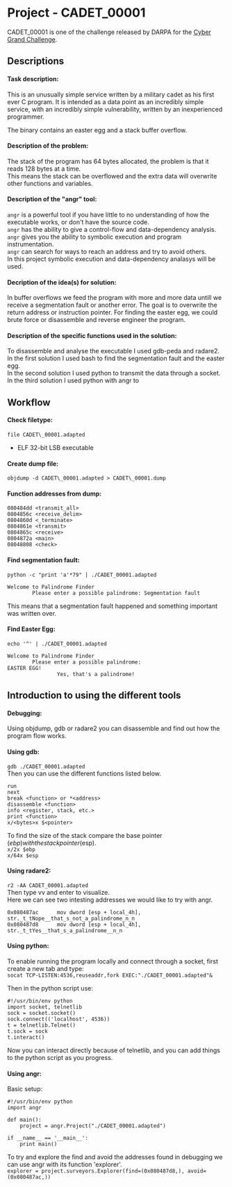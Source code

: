 # Project - CADET_00001
CADET\_00001 is one of the challenge released by DARPA for the [Cyber Grand Challenge](https://github.com/CyberGrandChallenge/samples/tree/master/examples/CADET_00001).  

## Descriptions

#### Task description:  
This is an unusually simple service written by a military cadet as his first ever C program. It is intended as a data point as an incredibly simple service, with an incredibly simple vulnerability, written by an inexperienced programmer.  

The binary contains an easter egg and a stack buffer overflow.  

#### Description of the problem:  
The stack of the program has 64 bytes allocated, the problem is that it reads 128 bytes at a time.  
This means the stack can be overflowed and the extra data will overwrite other functions and variables.  

#### Description of the "angr" tool:  
`angr` is a powerful tool if you have little to no understanding of how the executable works, or don't have the source code.  
`angr` has the ability to give a control-flow and data-dependency analysis.  
`angr` gives you the ability to symbolic execution and program instrumentation.  
`angr` can search for ways to reach an address and try to avoid others.  
In this project symbolic execution and data-dependency analasys will be used.  

#### Decription of the idea(s) for solution:  
In buffer overflows we feed the program with more and more data untill we receive a segmentation fault or another error. The goal is to overwrite the return address or instruction pointer. For finding the easter egg, we could brute force or disassemble and reverse engineer the program. 

#### Description of the specific functions used in the solution:  
To disassemble and analyse the executable I used gdb-peda and radare2. 
In the first solution I used bash to find the segmentation fault and the easter egg.  
In the second solution I used python to transmit the data through a socket.  
In the third solution I used python with angr to 

## Workflow

#### Check filetype:  
`file CADET\_00001.adapted`  
- ELF 32-bit LSB executable  

#### Create dump file:  
`objdump -d CADET\_00001.adapted > CADET\_00001.dump`

#### Function addresses from dump:  
```
080484dd <transmit_all>
0804856c <receive_delim>
0804860d <_terminate>
0804861e <transmit>
0804865c <receive>
0804872a <main>
08048808 <check>
```

#### Find segmentation fault:  
`python -c "print 'a'*79" | ./CADET_00001.adapted`
```
Welcome to Palindrome Finder
        Please enter a possible palindrome: Segmentation fault
```
This means that a segmentation fault happened and something important was written over. 

#### Find Easter Egg:
`echo '^' | ./CADET_00001.adapted`
```
Welcome to Palindrome Finder
        Please enter a possible palindrome: 
EASTER EGG!
                Yes, that's a palindrome!
```

## Introduction to using the different tools  

#### Debugging:  
Using objdump, gdb or radare2 you can disassemble and find out how the program flow works. 

#### Using gdb:  
`gdb ./CADET_00001.adapted`  
Then you can use the different functions listed below.  
```
run
next
break <function> or *<address>
disassemble <function>
info <register, stack, etc.>
print <function>
x/<bytes>x $<pointer>
```  
To find the size of the stack compare the base pointer ($ebp) with the stack pointer ($esp).  
`x/2x $ebp`  
`x/64x $esp` 

#### Using radare2:
`r2 -AA CADET_00001.adapted`  
Then type vv and enter to visualize.  
Here we can see two intesting addresses we would like to try with angr.
```
0x080487ac      mov dword [esp + local_4h], str._t_tNope__that_s_not_a_palindrome_n_n
0x080487d8      mov dword [esp + local_4h], str._t_tYes__that_s_a_palindrome__n_n
```

#### Using python:
To enable running the program locally and connect through a socket, first create a new tab and type:  
`socat TCP-LISTEN:4536,reuseaddr,fork EXEC:"./CADET_00001.adapted"&`  

Then in the python script use:
```
#!/usr/bin/env python
import socket, telnetlib
sock = socket.socket()
sock.connect(('localhost', 4536))
t = telnetlib.Telnet()
t.sock = sock
t.interact()
``` 
Now you can interact directly because of telnetlib, and you can add things to the python script as you progress.

#### Using angr:
Basic setup:
```
#!/usr/bin/env python
import angr

def main():
	project = angr.Project("./CADET_00001.adapted")

if __name__ == '__main__':
    print main()
```  
To try and explore the find and avoid the addresses found in debugging we can use angr with its function 'explorer'.  
`explorer = project.surveyors.Explorer(find=(0x080487d8,), avoid=(0x080487ac,))`  

